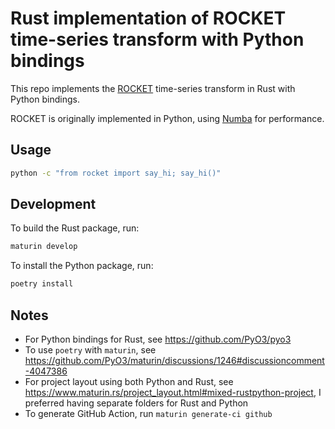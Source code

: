# Rust implementation of ROCKET time-series transform with Python bindings

This repo implements the [ROCKET] time-series transform in Rust with Python bindings.

ROCKET is originally implemented in Python, using [Numba] for performance. 
  
[ROCKET]: https://github.com/angus924/rocket
[Numba]: https://numba.pydata.org/

## Usage

```bash
python -c "from rocket import say_hi; say_hi()"
```

## Development

To build the Rust package, run:

```bash
maturin develop

```
To install the Python package, run:

```bash
poetry install 
```

## Notes

* For Python bindings for Rust, see https://github.com/PyO3/pyo3
* To use `poetry` with `maturin`, see https://github.com/PyO3/maturin/discussions/1246#discussioncomment-4047386
* For project layout using both Python and Rust, see https://www.maturin.rs/project_layout.html#mixed-rustpython-project, I preferred having separate folders for Rust and Python
* To generate GitHub Action, run `maturin generate-ci github`
